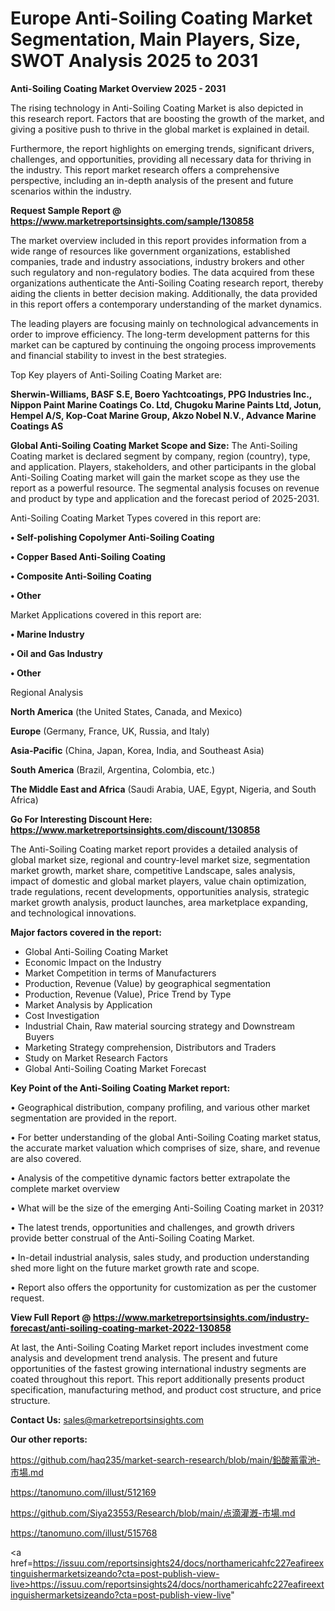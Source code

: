 # Europe Anti-Soiling Coating Market Segmentation, Main Players, Size, SWOT Analysis 2025 to 2031

<Strong> Anti-Soiling Coating Market Overview 2025 - 2031</strong>

The rising technology in Anti-Soiling Coating Market is also depicted in this research report. Factors that are boosting the growth of the market, and giving a positive push to thrive in the global market is explained in detail.

Furthermore, the report highlights on emerging trends, significant drivers, challenges, and opportunities, providing all necessary data for thriving in the industry. This report market research offers a comprehensive perspective, including an in-depth analysis of the present and future scenarios within the industry.

<strong>Request Sample Report @ <a href=https://www.marketreportsinsights.com/sample/130858>https://www.marketreportsinsights.com/sample/130858</a></strong>

The market overview included in this report provides information from a wide range of resources like government organizations, established companies, trade and industry associations, industry brokers and other such regulatory and non-regulatory bodies. The data acquired from these organizations authenticate the Anti-Soiling Coating research report, thereby aiding the clients in better decision making. Additionally, the data provided in this report offers a contemporary understanding of the market dynamics.

The leading players are focusing mainly on technological advancements in order to improve efficiency. The long-term development patterns for this market can be captured by continuing the ongoing process improvements and financial stability to invest in the best strategies.

Top Key players of Anti-Soiling Coating Market are:

<strong>Sherwin-Williams, BASF S.E, Boero Yachtcoatings, PPG Industries Inc., Nippon Paint Marine Coatings Co. Ltd, Chugoku Marine Paints Ltd, Jotun, Hempel A/S, Kop-Coat Marine Group, Akzo Nobel N.V., Advance Marine Coatings AS</strong>

<strong><b>Global Anti-Soiling Coating Market Scope and Size:</b></strong>
The Anti-Soiling Coating market is declared segment by company, region (country), type, and application. Players, stakeholders, and other participants in the global Anti-Soiling Coating market will gain the market scope as they use the report as a powerful resource. The segmental analysis focuses on revenue and product by type and application and the forecast period of 2025-2031.

Anti-Soiling Coating Market Types covered in this report are:

<strong>• Self-polishing Copolymer Anti-Soiling Coating

• Copper Based Anti-Soiling Coating

• Composite Anti-Soiling Coating

• Other</strong>

Market Applications covered in this report are:

<strong>• Marine Industry

• Oil and Gas Industry

• Other</strong> 

Regional Analysis

<strong>North America</strong> (the United States, Canada, and Mexico)

<strong>Europe</strong> (Germany, France, UK, Russia, and Italy)

<strong>Asia-Pacific</strong> (China, Japan, Korea, India, and Southeast Asia)

<strong>South America</strong> (Brazil, Argentina, Colombia, etc.)

<strong>The Middle East and Africa</strong> (Saudi Arabia, UAE, Egypt, Nigeria, and South Africa)

<strong>Go For Interesting Discount Here: <a href=https://www.marketreportsinsights.com/discount/130858>https://www.marketreportsinsights.com/discount/130858</a></strong>

The Anti-Soiling Coating market report provides a detailed analysis of global market size, regional and country-level market size, segmentation market growth, market share, competitive Landscape, sales analysis, impact of domestic and global market players, value chain optimization, trade regulations, recent developments, opportunities analysis, strategic market growth analysis, product launches, area marketplace expanding, and technological innovations.

<strong><b>Major factors covered in the report:</b></strong>
<ul>
  <li>Global Anti-Soiling Coating Market </li>
  <li>Economic Impact on the Industry</li>
  <li>Market Competition in terms of Manufacturers</li>
  <li>Production, Revenue (Value) by geographical segmentation</li>
  <li>Production, Revenue (Value), Price Trend by Type</li>
  <li>Market Analysis by Application</li>
  <li>Cost Investigation</li>
  <li>Industrial Chain, Raw material sourcing strategy and Downstream Buyers</li>
  <li>Marketing Strategy comprehension, Distributors and Traders</li>
  <li>Study on Market Research Factors</li>
  <li>Global Anti-Soiling Coating Market Forecast</li>
</ul>

<strong><b>Key Point of the Anti-Soiling Coating Market report:</b></strong>

• Geographical distribution, company profiling, and various other market segmentation are provided in the report.

• For better understanding of the global Anti-Soiling Coating market status, the accurate market valuation which comprises of size, share, and revenue are also covered.

• Analysis of the competitive dynamic factors better extrapolate the complete market overview

• What will be the size of the emerging Anti-Soiling Coating market in 2031?

• The latest trends, opportunities and challenges, and growth drivers provide better construal of the Anti-Soiling Coating Market.

• In-detail industrial analysis, sales study, and production understanding shed more light on the future market growth rate and scope.

• Report also offers the opportunity for customization as per the customer request.

<strong><b>View Full Report @ <a href=https://www.marketreportsinsights.com/industry-forecast/anti-soiling-coating-market-2022-130858>https://www.marketreportsinsights.com/industry-forecast/anti-soiling-coating-market-2022-130858</a></b></strong>


At last, the Anti-Soiling Coating Market report includes investment come analysis and development trend analysis. The present and future opportunities of the fastest growing international industry segments are coated throughout this report. This report additionally presents product specification, manufacturing method, and product cost structure, and price structure.

<strong>Contact Us:</strong>
sales@marketreportsinsights.com

<strong>Our other reports:</strong>

<a href=https://github.com/haq235/market-search-research/blob/main/鉛酸蓄電池-市場.md>https://github.com/haq235/market-search-research/blob/main/鉛酸蓄電池-市場.md</a>

<a href=https://tanomuno.com/illust/512169>https://tanomuno.com/illust/512169</a>

<a href=https://github.com/Siya23553/Research/blob/main/点滴灌漑-市場.md>https://github.com/Siya23553/Research/blob/main/点滴灌漑-市場.md</a>

<a href=https://tanomuno.com/illust/515768>https://tanomuno.com/illust/515768</a>

<a href=https://issuu.com/reportsinsights24/docs/northamericahfc227eafireextinguishermarketsizeando?cta=post-publish-view-live>https://issuu.com/reportsinsights24/docs/northamericahfc227eafireextinguishermarketsizeando?cta=post-publish-view-live</a>"
